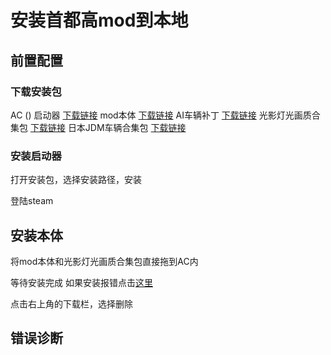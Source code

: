 # 安装首都高mod到本地

<!--本地游戏完全免费，不需要DLC或是付费mod-->

## 前置配置

### 下载安装包

AC () 启动器 [下载链接]()
mod本体 [下载链接]()
AI车辆补丁 [下载链接]()
光影灯光画质合集包 [下载链接]()
日本JDM车辆合集包 [下载链接]()

### 安装启动器

打开安装包，选择安装路径，安装

登陆steam





## 安装本体

将mod本体和光影灯光画质合集包直接拖到AC内

等待安装完成 如果安装报错点击[这里]()

点击右上角的下载栏，选择删除

## 错误诊断